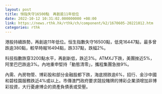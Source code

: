 ```yaml
---
layout: post
title: 恒指失守16500點　再創逾11年低位
date: 2022-10-12 10:31:02.000000000 +08:00
link: https://news.rthk.hk/rthk/ch/component/k2/1670605-20221012.htm
categories: rthk
---
```


港股持續跌勢，再創逾11年低位。恒生指數失守16500點，低見16447點，最多曾跌逾380點，較早時報16494點，跌337點，跌幅2%。

科技指數跌穿3200點水平，再創新低，跌近3%。ATMXJ下跌，美團挫近5%，阿里巴巴跌逾3%。內地重申堅持「動態清零」，攜程集團急挫9%。

內需、內房物管、博彩股和部分金融股都下跌，海底撈跌逾6%，招行、金沙中國和碧桂園服務跌近4%或以上。市傳澳門政府要求競投賭牌的博彩企業須增加非博彩投資，大行憂慮博企的資產負債表或受壓。
